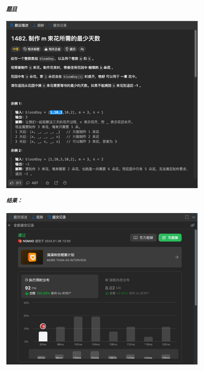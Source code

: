 ##### [题目](https://leetcode.cn/problems/minimum-number-of-days-to-make-m-bouquets/description/)
![pic](img.png)
##### 结果：
![pic](result.png)
